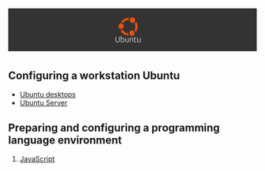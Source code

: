 # ![Configuring a development environment Ubuntu  - 2025](../Assets/images/ubuntu.png)

## Configuring a workstation Ubuntu

* [Ubuntu desktops](./ubuntu-desktop.md)
* [Ubuntu Server](./ubuntu-server.md)

## Preparing and configuring a programming language environment

1. [JavaScript](/Programming-environment/javascript/javascript-environment.md#table-of-contents)
